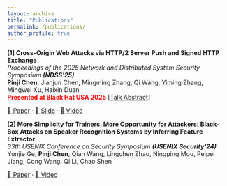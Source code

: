 ```yaml
---
layout: archive
title: "Publications"
permalink: /publications/
author_profile: true
---
```


**[1] Cross-Origin Web Attacks via HTTP/2 Server Push and Signed HTTP Exchange**  
*Proceedings of the 2025 Network and Distributed System Security Symposium **(NDSS'25)***  
**Pinji Chen**, Jianjun Chen, Mingming Zhang, Qi Wang, Yiming Zhang, Mingwei Xu, Haixin Duan  
<span style="color:red; font-weight:bold;">Presented at Black Hat USA 2025</span> [[Talk Abstract]](https://www.blackhat.com/us-25/briefings/schedule/index.html#cross-origin-web-attacks-via-http2-server-push-and-signed-http-exchange-45150)

[📄 Paper](https://www.ndss-symposium.org/wp-content/uploads/2025-1086-paper.pdf) · [📑 Slide](/files/US-25-Chen-Cross-Origin-Web-Attacks-via-HTTP:2-Server-Push-and-Signed-HTTP-Exchange-Thursday.pdf) · [🎥 Video](https://www.youtube.com/watch?v=A9fe2_nWM44)

**[2] More Simplicity for Trainers, More Opportunity for Attackers: Black-Box Attacks on Speaker Recognition Systems by Inferring Feature Extractor**  
*33th USENIX Conference on Security Symposium **(USENIX Security'24)***  
Yunjie Ge, **Pinji Chen**, Qian Wang, Lingchen Zhao, Ningping Mou,  Peipei Jiang, Cong Wang, Qi Li, Chao Shen


[📄 Paper](https://www.usenix.org/system/files/usenixsecurity24-ge-attacks.pdf) · [🎥 Video](https://www.youtube.com/watch?v=Rr5logU-JPQ&t=3s)